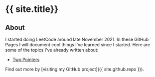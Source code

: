 # {{ site.title}}

## About
I started doing LeetCode around late November 2021. In these GitHub Pages I will document cool things I've learned since I started.
Here are some of the topics I've already written about:
* [Two Pointers](two_pointers.md)

Find out more by [visiting my GitHub project]({{ site.github.repo }}).